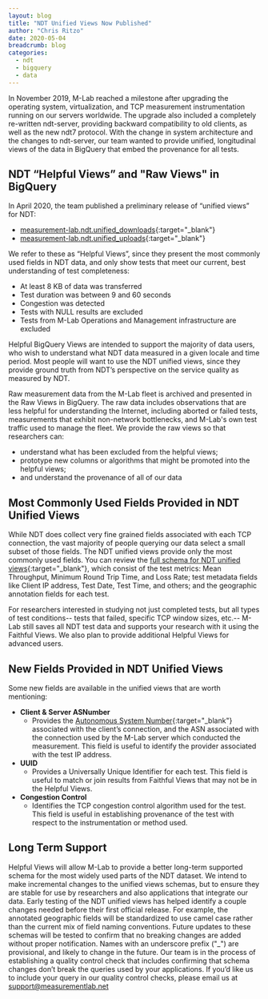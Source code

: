 ```yaml
---
layout: blog
title: "NDT Unified Views Now Published"
author: "Chris Ritzo"
date: 2020-05-04
breadcrumb: blog
categories:
  - ndt
  - bigquery
  - data
---
```


In November 2019, M-Lab reached a milestone after upgrading the operating system, virtualization, and TCP measurement instrumentation running on our servers worldwide. The upgrade also included a completely re-written ndt-server, providing backward compatibility to old clients, as well as the new ndt7 protocol. With the change in system architecture and the changes to ndt-server, our team wanted to provide unified, longitudinal views of the data in BigQuery that embed the provenance for all tests.<!--more-->

## NDT “Helpful Views” and "Raw Views" in BigQuery

In April 2020, the team published a preliminary release of “unified views” for NDT:

* [measurement-lab.ndt.unified_downloads](https://console.cloud.google.com/bigquery?project=measurement-lab&p=measurement-lab&d=ndt&t=unified_downloads&page=table){:target="_blank"}
* [measurement-lab.ndt.unified_uploads](https://console.cloud.google.com/bigquery?project=measurement-lab&p=measurement-lab&d=ndt&t=unified_uploads&page=table){:target="_blank"}

We refer to these as “Helpful Views”, since they present the most commonly used fields in NDT data, and only show tests that meet our current, best understanding of test completeness:

* At least 8 KB of data was transferred
* Test duration was between 9 and 60 seconds
* Congestion was detected
* Tests with NULL results are excluded
* Tests from M-Lab Operations and Management infrastructure are excluded

Helpful BigQuery Views are intended to support the majority of data users, who wish to understand what NDT data measured in a given locale and time period. Most people will want to use the NDT unified views, since they provide ground truth from NDT’s perspective on the service quality as measured by NDT.

Raw measurement data from the M-Lab fleet is archived and presented in the Raw Views in BigQuery. The raw data includes observations that are less helpful for understanding the Internet, including aborted or failed tests, measurements that exhibit non-network bottlenecks, and M-Lab's own test traffic used to manage the fleet. We provide the raw views so that researchers can:

* understand what has been excluded from the helpful views;
* prototype new columns or algorithms that might be promoted into the helpful views;
* and understand the provenance of all of our data

## Most Commonly Used Fields Provided in NDT Unified Views

While NDT does collect very fine grained fields associated with each TCP connection, the vast majority of people querying our data select a small subset of those fields. The NDT unified views provide only the most commonly used fields. You can review the [full schema for NDT unified views](https://console.cloud.google.com/bigquery?project=measurement-lab&p=measurement-lab&d=ndt&t=unified_downloads&page=table){:target="_blank"}, which consist of the test metrics: Mean Throughput, Minimum Round Trip Time, and Loss Rate; test metadata fields like Client IP address, Test Date, Test Time, and others; and the geographic annotation fields for each test.

For researchers interested in studying not just completed tests, but all types of test conditions-- tests that failed, specific TCP window sizes, etc.-- M-Lab still saves all NDT test data and supports your research with it using the Faithful Views. We also plan to provide additional Helpful Views for advanced users.

## New Fields Provided in NDT Unified Views

Some new fields are available in the unified views that are worth mentioning:

* **Client & Server ASNumber**
  * Provides the [Autonomous System Number](https://en.wikipedia.org/wiki/Autonomous_system_(Internet)){:target="_blank"} associated with the client’s connection, and the ASN associated with the connection used by the M-Lab server which conducted the measurement. This field is useful to identify the provider associated with the test IP address.
* **UUID**
  * Provides a Universally Unique Identifier for each test. This field is useful to match or join results from Faithful Views that may not be in the Helpful Views.
* **Congestion Control**
  * Identifies the TCP congestion control algorithm used for the test. This field is useful in establishing provenance of the test with respect to the instrumentation or method used.

## Long Term Support

Helpful Views will allow M-Lab to provide a better long-term supported schema for the most widely used parts of the NDT dataset. We intend to make incremental changes to the unified views schemas, but to ensure they are stable for use by researchers and also applications that integrate our data. Early testing of the NDT unified views has helped identify a couple changes needed before their first official release. For example, the annotated geographic fields will be standardized to use camel case rather than the current mix of field naming conventions. Future updates to these schemas will be tested to confirm that no breaking changes are added without proper notification.  Names with an underscore prefix ("_") are provisional, and likely to change in the future.  Our team is in the process of establishing a quality control check that includes confirming that schema changes don’t break the queries used by your applications. If you’d like us to include your query in our quality control checks, please email us at support@measurementlab.net
